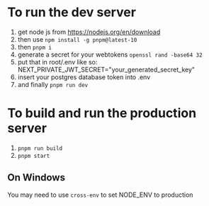 # To run the dev server

1. get node js from https://nodejs.org/en/download
2. then use `npm install -g pnpm@latest-10`
3. then `pnpm i`
4. generate a secret for your webtokens `openssl rand -base64 32`
5. put that in root/.env like so:
NEXT_PRIVATE_JWT_SECRET="your_generated_secret_key"
6. insert your postgres database token into .env
7. and finally `pnpm run dev`

# To build and run the production server
1. `pnpm run build`
2. `pnpm start`

## On Windows
You may need to use `cross-env` to set NODE_ENV to production